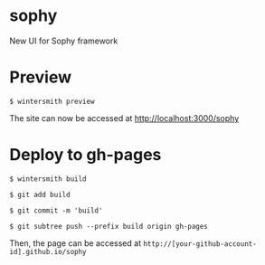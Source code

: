 # sophy
New UI for Sophy framework

# Preview

	$ wintersmith preview

The site can now be accessed at [http://localhost:3000/sophy](http://localhost:3000/sophy)

# Deploy to gh-pages

	$ wintersmith build

	$ git add build

	$ git commit -m 'build'	

	$ git subtree push --prefix build origin gh-pages

Then, the page can be accessed at `http://[your-github-account-id].github.io/sophy`
